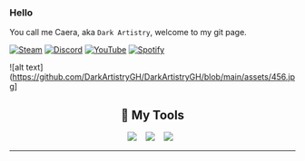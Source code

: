 ### Hello 
You call me Caera, aka ``Dark Artistry``, welcome to my git page.

[![Steam](https://img.shields.io/badge/steam-%23000000.svg?style=for-the-badge&logo=steam&logoColor=white)](https://steamcommunity.com/id/Dark_Artistry/) [![Discord](https://img.shields.io/badge/Discord-%235865F2.svg?style=for-the-badge&logo=discord&logoColor=white)](https://discordapp.com/users/520882636277809161/)
[![YouTube](https://img.shields.io/badge/YouTube-%23FF0000.svg?style=for-the-badge&logo=YouTube&logoColor=white)](https://www.youtube.com/@Caera) [![Spotify](https://img.shields.io/badge/Spotify-1ED760?style=for-the-badge&logo=spotify&logoColor=white)](https://open.spotify.com/playlist/4SGdSnI6cHV7ybgKRntZ9J)

![alt text](https://github.com/DarkArtistryGH/DarkArtistryGH/blob/main/assets/456.jpg]

<h2 align="center"> 🔭 My Tools </h2>
<p align="center">
  <img src="https://img.shields.io/badge/python-3670A0?style=for-the-badge&logo=python&logoColor=ffdd54" />&nbsp;&nbsp;&nbsp;
  <img src="https://img.shields.io/badge/javascript-%23323330.svg?style=for-the-badge&logo=javascript&logoColor=%23F7DF1E" />&nbsp;&nbsp;&nbsp;
  <img src="https://img.shields.io/badge/html5-%23E34F26.svg?style=for-the-badge&logo=html5&logoColor=white" />&nbsp;&nbsp;
</p>

<hr>

<!--
**DarkArtistryGH/DarkArtistryGH** is a ✨ _special_ ✨ repository because its `README.md` (this file) appears on your GitHub profile.

Here are some ideas to get you started:

- 🔭 I’m currently working on ...
- 🌱 I’m currently learning ...
- 👯 I’m looking to collaborate on ...
- 🤔 I’m looking for help with ...
- 💬 Ask me about ...
- 📫 How to reach me: ...
- 😄 Pronouns: ...
- ⚡ Fun fact: ...
-->
